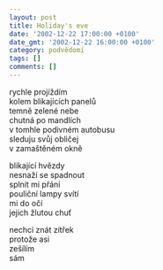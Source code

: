 ```yaml
---
layout: post
title: Holiday's eve
date: '2002-12-22 17:00:00 +0100'
date_gmt: '2002-12-22 16:00:00 +0100'
category: podvědomí
tags: []
comments: []
---
```


<p>rychle projíždím<br>kolem blikajících panelů<br>temně zelené nebe<br>chutná po mandlích<br>v tomhle podivném autobusu<br>sleduju svůj obličej<br>v zamaštěném okně</p>
<p>blikající hvězdy<br>nesnaží se spadnout<br>splnit mi přání<br>pouliční lampy svítí<br>mi do očí<br>jejich žlutou chuť</p>
<p>nechci znát zítřek<br>protože asi<br>zešílím<br>sám</p>
